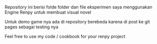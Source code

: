 Repository ini berisi folde folder dan file eksperimen saya menggunakan Engine Renpy untuk membuat visual novel

Untuk demo game nya ada di repository berebeda karena di post ke git pages sebagai testing nya

Feel free to use my code / cookbook for your renpy project
